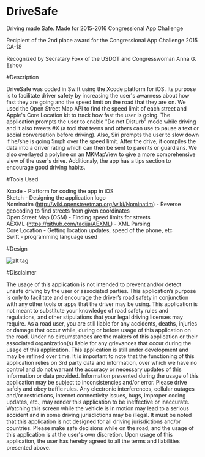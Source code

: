 # DriveSafe

Driving made Safe. Made for 2015-2016 Congressional App Challenge

Recipient of the 2nd place award for the Congressional App Challenge 2015 CA-18 

Recognized by Secratary Foxx of the USDOT and Congresswoman Anna G. Eshoo

#Description

DriveSafe was coded in Swift using the Xcode platform for iOS.
Its purpose is to facilitate driver safety by increasing the user's awarness about how fast they are going and the speed limit on the road that they are on. We used the Open Street Map API to find the speed limit of each street and Apple's Core Location kit to track how fast the user is going. The application prompts the user to enable "Do not Disturb" mode while driving and it also tweets #X (a tool that teens and others can use to pause a text or social conversation before driving). Also, Siri prompts the user to slow down if he/she is going 5mph over the speed limit. After the drive, it compiles the data into a driver rating which can then be sent to parents or guardians. We also overlayed a polyline on an MKMapView to give a more comprehensive view of the user's drive. Additionaly, the app has a tips section to encourage good driving habits.

#Tools Used

Xcode - Platform for coding the app in iOS <br />
Sketch - Designing the application logo <br />
Nominatim (http://wiki.openstreetmap.org/wiki/Nominatim) - Reverse geocoding to find streets from given coordinates <br />
Open Street Map (OSM) - Finding speed limits for streets <br />
AEXML (https://github.com/tadija/AEXML) - XML Parsing <br />
Core Location - Getting location updates, speed of the phone, etc <br />
Swift - programming language used <br />

#Design

![alt tag](https://lh3.googleusercontent.com/-tWkrF6LozSc/VoR3yluyvgI/AAAAAAAAAMk/SHyoNzxq0zc/w852-h1514/simulator_screen_shot_dec_23__2015__8.06.57_pm_720.png, "Home Screen")


#Disclaimer

The usage of this application is not intended to prevent and/or detect unsafe driving by the user or associated parties. This application’s purpose is only to facilitate and encourage the driver’s road safety in conjunction with any other tools or apps that the driver may be using. This application is not meant to substitute your knowledge of road safety rules and regulations, and other stipulations that your legal driving licenses may require. As a road user, you are still liable for any accidents, deaths, injuries or damage that occur while, during or before usage of this application on the road. Under no circumstances are the makers of this application or their associated organization(s) liable for any grievances that occur during the usage of this application. This application is still under development and may be refined over time. It is important to note that the functioning of this application relies on 3rd party data and information, over which we have no control and do not warrant the accuracy or necessary updates of this information or data provided. Information presented during the usage of this application may be subject to inconsistencies and/or error. Please drive safely and obey traffic rules. Any electronic interferences, cellular outages and/or restrictions, internet connectivity issues, bugs, improper coding updates, etc., may render this application to be ineffective or inaccurate. Watching this screen while the vehicle is in motion may lead to a serious accident and in some driving jurisdictions may be illegal. It must be noted that this application is not designed for all driving jurisdictions and/or countries. Please make safe decisions while on the road, and the usage of this application is at the user's own discretion. Upon usage of this application, the user has hereby agreed to all the terms and liabilities presented above.


